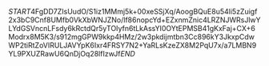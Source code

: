$START$4FgDD7ZIsUudO/S1iz1MMmj5k+00xeSSjXq/AoogBQuE8u54li5zZuigf2x3bC9Cnf8UMfb0VkXbWNJZNo/lf86nopcYd+EZxnmZnic4LRZNJWRsJlwYLYdGSVncnLFsdy6kRctdQr5yTOIyfn6tLkAssYI0OYtEPMSB41gKxFaj+CX+6Modrx8M5K3/s912mgGPW9kkp4HMz/2w3pkdijmtbn3Cc896kY3JkxpCdwWP2tiRtZoVIRULJAVYpK6Ixr4FRSY7N2+YaRLsKzeZX8M2PqU7x/a7LMBN9YL9PXUZRawU6QnDjOq28lfIzwJf$END$